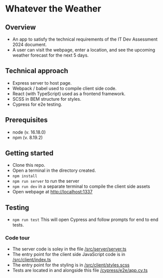 # Whatever the Weather

## Overview
- An app to satisfy the technical requirements of the IT Dev Assessment 2024 document.
- A user can visit the webpage, enter a location, and see the upcoming weather forecast for the next 5 days.

## Technical approach
- Express server to host page.
- Webpack / babel used to compile client side code.
- React (with TypeScript) used as a frontend framework.
- SCSS in BEM structure for styles.
- Cypress for e2e testing.

## Prerequisites 
- node (v. 16.18.0)
- npm (v. 8.19.2)

## Getting started
- Clone this repo.
- Open a terminal in the directory created.
- `npm install`
- `npm run server` to run the server
- `npm run dev` in a separate terminal to compile the client side assets
- Open webpage at [http://localhost:1337](http://localhost:1337)

## Testing
- `npm run test` This will open Cypress and follow prompts for end to end tests.

### Code tour
- The server code is soley in the file [/src/server/server.ts](/src/server/server.ts)
- The entry point for the client side JavaScript code is in [/src/client/index.ts](/src/client/js/index.tsx)
- The entry point for the styling is in [/src/client/styles.scss](/src/client/styles/styles.scss)
- Tests are located in and alongside this file [/cypress/e2e/app.cy.ts](/cypress/e2e/app.cy.ts)
